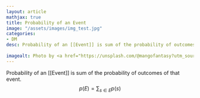 ```yaml
---
layout: article
mathjax: true
title: Probability of an Event
image: "/assets/images/img_test.jpg"
categories:
- DM
desc: Probability of an [[Event]] is sum of the probability of outcomes of that event.
 
imagealt: Photo by <a href="https://unsplash.com/@mangofantasy?utm_source=unsplash&utm_medium=referral&utm_content=creditCopyText">Tim Johnson</a> on <a href="https://unsplash.com/s/photos/logic?utm_source=unsplash&utm_medium=referral&utm_content=creditCopyText">Unsplash</a>
---
```

Probability of an [[Event]] is sum of the probability of outcomes of that event.
$$p(E) = \sum_{s \in E} p(s)$$